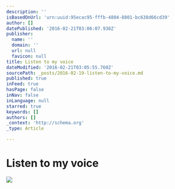 ```yaml
---
description: ''
isBasedOnUrl: 'urn:uuid:95ecac95-fffb-4804-8801-bc638d66cd39'
author: []
datePublished: '2016-02-21T03:06:07.938Z'
publisher:
  name: ''
  domain: ''
  url: null
  favicon: null
title: Listen to my voice
dateModified: '2016-02-21T03:05:55.760Z'
sourcePath: _posts/2016-02-19-listen-to-my-voice.md
published: true
inFeed: true
hasPage: false
inNav: false
inLanguage: null
starred: true
keywords: []
authors: []
_context: 'http://schema.org'
_type: Article

---
```

# Listen to my voice
![](https://the-grid-user-content.s3-us-west-2.amazonaws.com/ee6eea73-16b3-4c44-843e-7e78e0a887c5.png)